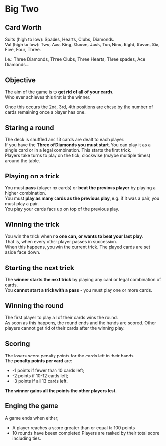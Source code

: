 # Big Two

## Card Worth
Suits (high to low): Spades, Hearts, Clubs, Diamonds.  
Val   (high to low): Two, Ace, King, Queen, Jack, Ten, Nine, Eight, Seven, Six, Five, Four, Three.  

I.e.: Three Diamonds, Three Clubs, Three Hearts, Three spades, Ace Diamonds...

## Objective
The aim of the game is to **get rid of all of your cards**.  
Who ever achieves this first is the winner.  

Once this occurs the 2nd, 3rd, 4th positions are chose by the number of cards remaining once a player has one.

## Staring a round
The deck is shuffled and 13 cards are dealt to each player.  
If you have the **Three of Diamonds you must start**. You can play it as a single card or in a legal combination. This starts the first trick.  
Players take turns to play on the tick, clockwise (maybe multiple times) around the table.

## Playing on a trick
You must **pass** (player no cards) or **beat the previous player** by playing a higher combination.  
You must **play as many cards as the previous play**, e.g. if it was a pair, you must play a pair.  
You play your cards face up on top of the previous play.

## Winning the trick
You win the trick when **no one can, or wants to beat your last play**.  
That is, when every other player passes in succession.  
When this happens, you win the current trick. The played cards are set aside face down.  

## Starting the next trick
The **winner starts the next trick** by playing any card or legal combination of cards.  
You **cannot start a trick with a pass** - you must play one or more cards.  

## Winning the round
The first player to play all of their cards wins the round.  
As soon as this happens, the round ends and the hands are scored. Other players cannot get rid of their cards after the winning play.


## Scoring
The losers score penalty points for the cards left in their hands.  
The **penalty points per card** are:
 * -1 points if fewer than 10 cards left;
 * -2 points if 10-12 cards left;
 * -3 points if all 13 cards left.

**The winner gains all the points the other players lost.**

## Enging the game
A game ends when either;
 * A player reaches a score greater than or equal to 100 points
 * 10 rounds have beeen completed
Players are ranked by their total score including ties.

